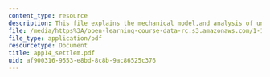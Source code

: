 ```yaml
---
content_type: resource
description: This file explains the mechanical model,and analysis of uncertainty.
file: /media/https%3A/open-learning-course-data-rc.s3.amazonaws.com/1-151-probability-and-statistics-in-engineering-spring-2005/af9003169553e8bd8c8b9ac86525c376_app14_settlem.pdf
file_type: application/pdf
resourcetype: Document
title: app14_settlem.pdf
uid: af900316-9553-e8bd-8c8b-9ac86525c376
---
```

